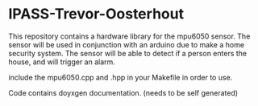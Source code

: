 # IPASS-Trevor-Oosterhout

This repository contains a hardware library for the mpu6050 sensor. The sensor will be used in conjunction with
an arduino due to make a home security system. The sensor will be able to detect if a person enters the house, and will trigger an alarm. 

include the mpu6050.cpp and .hpp in your Makefile in order to use.

Code contains doyxgen documentation. (needs to be self generated)




